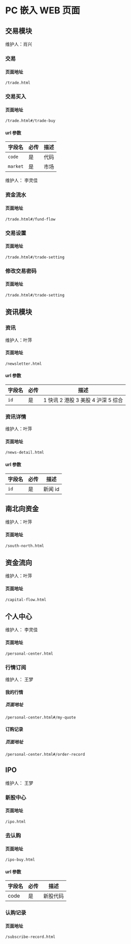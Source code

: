 # PC 嵌入 WEB 页面

## 交易模块

维护人：肖兴

### 交易

#### 页面地址

`/trade.html`

### 交易买入

#### 页面地址

`/trade.html#/trade-buy`

#### url 参数

| 字段名   | 必传 | 描述 |
| -------- | ---- | ---- |
| `code`   | 是   | 代码 |
| `market` | 是   | 市场 |

维护人： 李灵佳

### 资金流水

#### 页面地址

`/trade.html#/fund-flow`

### 交易设置

#### 页面地址

`/trade.html#/trade-setting`

### 修改交易密码

#### 页面地址

`/trade.html#/trade-setting`

## 资讯模块

### 资讯

维护人：叶萍

#### 页面地址

`/newsletter.html`

#### url 参数

| 字段名 | 必传 | 描述                               |
| ------ | ---- | ---------------------------------- |
| `id`   | 是   | 1 快讯 2 港股 3 美股 4 沪深 5 综合 |

### 资讯详情

维护人：叶萍

#### 页面地址

`/news-detail.html`

#### url 参数

| 字段名 | 必传 | 描述    |
| ------ | ---- | ------- |
| `id`   | 是   | 新闻 id |

## 南北向资金

维护人：叶萍

#### 页面地址

`/south-north.html`

## 资金流向

维护人：叶萍

#### 页面地址

`/capital-flow.html`

## 个人中心

维护人： 李灵佳

#### 页面地址

`/personal-center.html`

### 行情订阅

维护人： 王梦

#### 我的行情

##### 页面地址

`/personal-center.html#/my-quote`

#### 订购记录

##### 页面地址

`/personal-center.html#/order-record`

## IPO

维护人： 王梦

### 新股中心

#### 页面地址

`/ipo.html`

### 去认购

#### 页面地址

`/ipo-buy.html`

#### url 参数

| 字段名 | 必传 | 描述     |
| ------ | ---- | -------- |
| code   | 是   | 新股代码 |

### 认购记录

#### 页面地址

`/subscribe-record.html`

